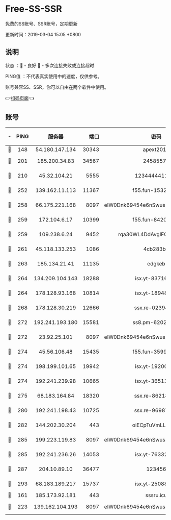 # Free-SS-SSR

免费的SS账号、SSR账号，定期更新

更新时间：2019-03-04 15:05 +0800

## 说明

状态     ：🙂 - 良好 🙁 - 多次连接失败或连接超时

PING值   ：不代表真实使用中的速度，仅供参考。

账号兼容SS、SSR，你可以自由在两个软件中使用。

👉[扫码页面](https://liesauer.github.io/free-ss-ssr.github.io/)👈

## 账号

|-|PING|服务器|端口|密码|加密方式|区域|
|:----:|:----:|:-----:|-----:|:----:|:----:|:----:|
|🙂|148|54.180.147.134|30343|apext2019|chacha20|KR|
|🙂|201|185.200.34.83|34567|24585575|aes-256-cfb|US|
|🙂|210|45.32.104.21|5555|1234444411111|aes-256-cfb|SG|
|🙂|252|139.162.11.113|11367|f55.fun-15323985|aes-256-cfb|SG|
|🙂|258|66.175.221.168|8097|eIW0Dnk69454e6nSwuspv9DmS201tQ0D|aes-256-cfb|US|
|🙂|259|172.104.6.17|10399|f55.fun-84200112|aes-256-cfb|US|
|🙂|259|109.238.6.24|9452|rqa30WL4DdAvgIFG6Fs3znzTa|aes-256-cfb|FR|
|🙂|261|45.118.133.253|1086|4cb283b8|aes-256-cfb|SG|
|🙂|263|185.134.21.41|11135|edgkeb|aes-256-cfb|GB|
|🙂|264|134.209.104.143|18288|isx.yt-83716463|aes-256-cfb|SG|
|🙂|264|178.128.93.168|10814|isx.yt-18948442|aes-256-cfb|SG|
|🙂|268|178.128.30.219|12666|ssx.re-02394063|aes-256-cfb|SG|
|🙂|272|192.241.193.180|15581|ss8.pm-62020197|aes-256-cfb|US|
|🙂|272|23.92.25.101|8097|eIW0Dnk69454e6nSwuspv9DmS201tQ0D|aes-256-cfb|US|
|🙂|274|45.56.106.48|15435|f55.fun-35993296|aes-256-cfb|US|
|🙂|274|198.199.101.65|19942|isx.yt-19200685|aes-256-cfb|US|
|🙂|274|192.241.239.98|10665|isx.yt-36513640|aes-256-cfb|US|
|🙂|275|68.183.164.84|18320|ssx.re-86218823|aes-256-cfb|US|
|🙂|280|192.241.198.43|10725|ssx.re-96987709|aes-256-cfb|US|
|🙂|282|144.202.30.204|443|oiECpTuVmLLxk4Ts|aes-256-cfb|US|
|🙂|285|199.223.119.83|8097|eIW0Dnk69454e6nSwuspv9DmS201tQ0D|aes-256-cfb|US|
|🙂|285|192.241.236.26|14053|isx.yt-76332311|aes-256-cfb|US|
|🙂|287|204.10.89.10|36477|123456|aes-256-cfb|US|
|🙂|293|68.183.189.217|15737|isx.yt-25088836|aes-256-cfb|SG|
|🙂|161|185.173.92.181|443|sssru.icu|rc4-md5|RU|
|🙂|223|139.162.104.193|8097|eIW0Dnk69454e6nSwuspv9DmS201tQ0D|aes-256-cfb|JP|

